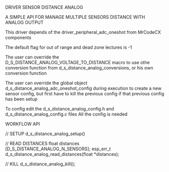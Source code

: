 DRIVER SENSOR DISTANCE ANALOG

A SIMPLE API FOR MANAGE MULTIPLE SENSORS DISTANCE WITH ANALOG OUTPUT

This driver depends of the driver_peripheral_adc_oneshot from MrCodeCX components

The default flag for out of range and dead zone lectures is -1

The user can override the D_S_DISTANCE_ANALOG_VOLTAGE_TO_DISTANCE macro to use othe conversion function from d_s_distance_analog_conversions, or his own conversion function

The user can override the global object d_s_distance_analog_adc_oneshot_config during execution to create a new sensor config, but first have to kill the previous config if that previous config has been setup

To config edit the d_s_distance_analog_config.h and d_s_distance_analog_config.c files
All the config is needed

WORKFLOW API

// SETUP
d_s_distance_analog_setup()

// READ DISTANCES
float distances [D_S_DISTANCE_ANALOG_N_SENSORS];
esp_err_t d_s_distance_analog_read_distances(float *distances);

// KILL
d_s_distance_analog_kill();